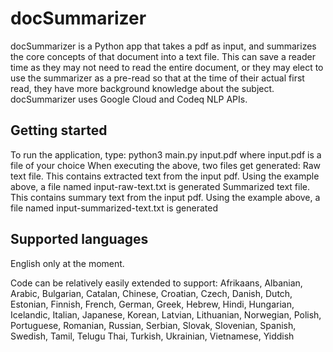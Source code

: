 # docSummarizer

docSummarizer is a Python app that takes a pdf as input, and summarizes the core concepts of that document into a text file.
This can save a reader time as they may not need to read the entire document, or they may elect to use the summarizer as a pre-read so that at the time of their actual first read, they have more background knowledge about the subject.
docSummarizer uses Google Cloud and Codeq NLP APIs.


## Getting started

To run the application, type:
python3 main.py input.pdf
where input.pdf is a file of your choice
When executing the above, two files get generated:
Raw text file. This contains extracted text from the input pdf. Using the example above, a file named input-raw-text.txt is generated
Summarized text file. This contains summary text from the input pdf. Using the example above, a file named input-summarized-text.txt is generated


## Supported languages

English only at the moment.

Code can be relatively easily extended to support:
Afrikaans, Albanian, Arabic, Bulgarian, Catalan, Chinese, Croatian, Czech, Danish, Dutch, Estonian, Finnish, French, German, Greek, Hebrew, Hindi, Hungarian, Icelandic, Italian, Japanese, Korean, Latvian, Lithuanian, Norwegian, Polish, Portuguese, Romanian, Russian, Serbian, Slovak, Slovenian, Spanish, Swedish, Tamil, Telugu Thai, Turkish, Ukrainian, Vietnamese, Yiddish
